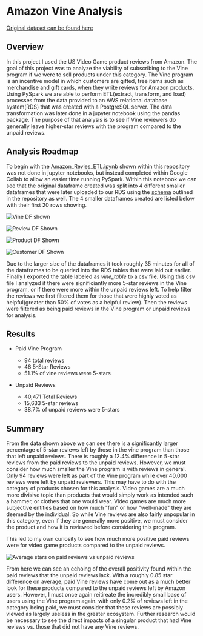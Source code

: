# Amazon Vine Analysis

[Original dataset can be found here](https://s3.amazonaws.com/amazon-reviews-pds/tsv/index.txt)

## Overview

In this project I used the US Video Game product reviews from Amazon. The goal of this project was to analyze the viability of subscribing to the Vine program if we were to sell products under this category. The Vine program is an incentive model in which customers are gifted,  free items such as merchandise and gift cards, when they write reviews for Amazon products. Using PySpark we are able to perform ETL(extract, transform, and load) processes from the data provided to an AWS relational database system(RDS) that was created with a PostgreSQL server. The data transformation was later done in a jupyter notebook using the pandas package. The purpose of that analysis is to see if Vine reviewers do generally leave higher-star reviews with the program compared to the unpaid reviews.

## Analysis Roadmap

To begin with the [Amazon_Revies_ETL.ipynb](https://github.com/hsp910/Amazon_Vine_Analysis/blob/main/Amazon_Reviews_ETL.ipynb) shown within this repository was not done in jupyter notebooks, but instead completed within Google Collab to allow an easier time running PySpark. Within this notebook we can see that the original dataframe created was split into 4 different smaller dataframes that were later uploaded to our RDS using the [schema](https://github.com/hsp910/Amazon_Vine_Analysis/blob/main/challenge_schema.sql) outlined in the repository as well. The 4 smaller dataframes created are listed below with their first 20 rows showing.

![Vine DF shown](https://i.imgur.com/6dpw9QZ.png)

![Review DF Shown](https://i.imgur.com/ZBwFnF0.png)

![Product DF Shown](https://i.imgur.com/YMiWTdw.png)

![Customer DF Shown](https://i.imgur.com/ifXEXTp.png)


Due to the larger size of the dataframes it took roughly 35 minutes for all of the dataframes to be queried into the RDS tables that were laid out earlier. Finally I exported the table labeled as *vine_table* to a csv file. Using this csv file I analyzed if there were significiantly more 5-star reviews in the Vine program, or if there were more within the unpaid reviews left. To help filter the reviews we first filtered them for those that were highly voted as helpful(greater than 50% of votes as a helpful review). Then the reviews were filtered as being paid reviews in the Vine program or unpaid reviews for analysis.
## Results

- Paid Vine Program
  - 94 total reviews
  - 48 5-Star Reviews
  - 51.1% of vine reviews were 5-stars

- Unpaid Reviews
  - 40,471 Total Reviews
  - 15,633 5-star reviews
  - 38.7% of unpaid reviews were 5-stars

## Summary

From the data shown above we can see there is a significantly larger percentage of 5-star reviews left by those in the vine program than those that left unpaid reviews. There is roughly a 12.4% difference in 5-star reviews from the paid reviews to the unpaid reviews. However, we must consider how much smaller the Vine program is with reviews in general. Only 94 reviews were left as part of the Vine program while over 40,000 reviews were left by unpaid reviewers. This may have to do with the category of products chosen for this analysis. Video games are a much more divisive topic than products that would simply work as intended such a hammer, or clothes that one would wear. Video games are much more subjective entities based on how much "fun" or how "well-made" they are deemed by the individual. So while Vine reviews are also fairly unpopular in this category, even if they are generally more positive, we must consider the product and how it is reviewed before considering this program.

This led to my own curiosity to see how much more positive paid reviews were for video game products compared to the unpaid reviews.

![Average stars on paid reviews vs unpaid reviews](https://i.imgur.com/0UHOy8e.png)

From here we can see an echoing of the overall positivity found within the paid reviews that the unpaid reviews lack. With a roughly 0.85 star difference on average, paid Vine reviews have come out as a much better look for these products compared to the unpaid reviews left by Amazon users. However, I must once again reitireate the incredibly small base of users using the Vine program again. with only 0.2% of reviews left in the category being paid, we must consider that these reviews are possibly viewed as largely useless in the greater ecosystem. Further research would be necessary to see the direct impacts of a singular product that had Vine reviews vs. those that did not have any Vine reviews.
